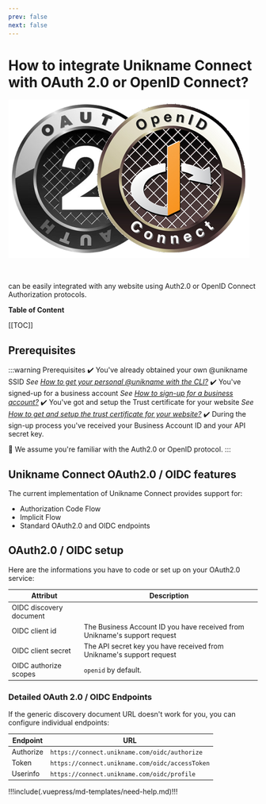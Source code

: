 ```yaml
---
prev: false
next: false 
---
```


# How to integrate Unikname Connect with OAuth 2.0 or OpenID Connect?

<hpicture noshadow>![OAuth2.0 / OpenID Connect](./oauth2.0-openidconnect-logo-full.png)</hpicture>

<br/>

<brand name="UNC"/> can be easily integrated with any website using Auth2.0 or OpenID Connect Authorization protocols.

**Table of Content**

[[TOC]]

<hseparator/>

## Prerequisites

:::warning Prerequisites
:heavy_check_mark: You've already obtained your own @unikname SSID
<hbox>_See [How to get your personal @unikname with the CLI?](./../../howto-get-my-unikname-via-cli)_</hbox>
:heavy_check_mark: You've signed-up for a business account
<hbox>_See [How to sign-up for a business account?](./../../howto-signup-business-account)_</hbox>
:heavy_check_mark: You've got and setup the Trust certificate for your website
<hbox>_See [How to get and setup the trust certificate for your website?](./../../howto-get-unikname-trust-certificate-organization)_</hbox>
:heavy_check_mark: During the sign-up process you've received your Business Account ID and your API secret key.

:book: We assume you're familiar with the Auth2.0 or OpenID protocol.
:::


## Unikname Connect OAuth2.0 / OIDC features

The current implementation of Unikname Connect provides support for:

- Authorization Code Flow
- Implicit Flow
- Standard OAuth2.0 and OIDC endpoints

## OAuth2.0 / OIDC setup

Here are the informations you have to code or set up on your OAuth2.0 service:

| Attribut | Description |
|--------|-----------|
| OIDC discovery document | <UncServerUrl/> |
| OIDC client id | The Business Account ID you have received from Unikname's support request |
| OIDC client secret | The API secret key you have received from Unikname's support request |
| OIDC authorize scopes |`openid` by default. |

### Detailed OAuth 2.0 / OIDC Endpoints

If the generic discovery document URL doesn't work for you, you can configure individual endpoints:

| Endpoint | URL |
|-|-|
| Authorize | `https://connect.unikname.com/oidc/authorize` |
| Token     | `https://connect.unikname.com/oidc/accessToken`    |
| Userinfo  | `https://connect.unikname.com/oidc/profile`    |

<hseparator/>

!!!include(.vuepress/md-templates/need-help.md)!!!
